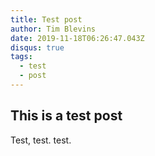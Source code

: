 ```yaml
---
title: Test post
author: Tim Blevins
date: 2019-11-18T06:26:47.043Z
disqus: true
tags:
  - test
  - post
---
```

## This is a test post

Test, test. test.
